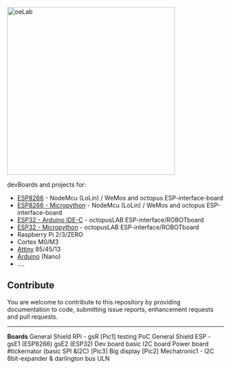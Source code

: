 <img src="https://raw.githubusercontent.com/octopusengine/octopuslab/master/images/oelab1.png" alt="oeLab" width="390">

devBoards and projects for:
- <a href=https://github.com/octopusengine/octopuslab/tree/master/esp8266>ESP8266</a> - NodeMcu (LoLin) / WeMos and octopus ESP-interface-board 
- <a href=https://github.com/octopusengine/octopuslab/tree/master/esp32-micropython/_examples/esp8266-examples>ESP8266 - Micropython</a> - NodeMcu (LoLin) / WeMos and octopus ESP-interface-board 
- <a href=https://github.com/octopusengine/octopuslab/tree/master/esp32>ESP32 - Arduino IDE-C</a> - octopusLAB ESP-interface/ROBOTboard
- <a href=https://github.com/octopusengine/octopuslab/tree/master/esp32-micropython>ESP32 - Micropython</a> - octopusLAB ESP-interface/ROBOTboard
- Raspberry Pi 2/3/ZERO
- Cortex M0/M3
- <a href=https://github.com/octopusengine/octopuslab/tree/master/attiny>Attiny</a> 85/45/13
- <a href=https://github.com/octopusengine/octopuslab/tree/master/arduino-nano>Arduino</a> (Nano)
- ....


<h2>Contribute</h2>
You are welcome to contribute to this repository by providing documentation to code, submitting issue reports, enhancement requests and pull requests.
<hr />
<b>Boards</b>
General Shield RPi - gsR [Pic1] testing PoC
General Shield ESP - gsE1 (ESP8266) gsE2 (ESP32) 
Dev board basic
I2C board
Power board
#tickernator (basic SPI &I2C) [Pic3]
Big display [Pic2]
Mechatronic1 - I2C 8bit-expander & darlington bus ULN





